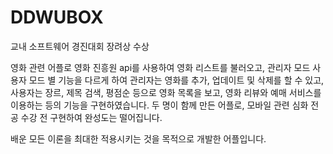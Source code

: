# DDWUBOX

교내 소프트웨어 경진대회 장려상 수상

영화 관련 어플로 영화 진흥원 api를 사용하여 영화 리스트를 불러오고,
관리자 모드 사용자 모드 별 기능을 다르게 하여 관리자는 영화를 추가, 업데이트 및 삭제를 할 수 있고, 사용자는 장르, 제목 검색, 평점순 등으로 영화 목록을 보고, 영화 리뷰와 예매 서비스를 이용하는 등의 기능을 구현하였습니다.
두 명이 함께 만든 어플로, 모바일 관련 심화 전공 수강 전 구현하여 완성도는 떨어집니다.

배운 모든 이론을 최대한 적용시키는 것을 목적으로 개발한 어플입니다.
